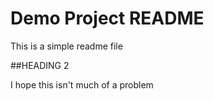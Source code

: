 # Demo Project README

This is a simple readme file

##HEADING 2

I hope this isn't much of a problem